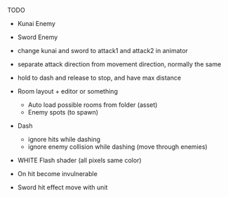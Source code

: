 TODO

* Kunai Enemy
* Sword Enemy

* change kunai and sword to attack1 and attack2 in animator

* separate attack direction from movement direction, normally the same

* hold to dash and release to stop, and have max distance

* Room layout + editor or something
  - Auto load possible rooms from folder (asset)
  - Enemy spots (to spawn)

* Dash
  - ignore hits while dashing
  - ignore enemy collision while dashing (move through enemies)

* WHITE Flash shader (all pixels same color)

* On hit become invulnerable

* Sword hit effect move with unit